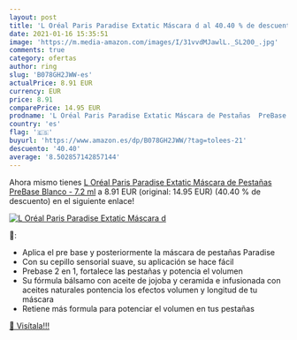 ```yaml
---
layout: post
title: 'L Oréal Paris Paradise Extatic Máscara d al 40.40 % de descuento'
date: 2021-01-16 15:35:51
image: 'https://m.media-amazon.com/images/I/31vvdMJawlL._SL200_.jpg'
comments: true
category: ofertas
author: ring
slug: 'B078GH2JWW-es'
actualPrice: 8.91 EUR
currency: EUR
price: 8.91
comparePrice: 14.95 EUR
prodname: 'L Oréal Paris Paradise Extatic Máscara de Pestañas  PreBase  Blanco - 7.2 ml'
country: 'es'
flag: '🇪🇸'
buyurl: 'https://www.amazon.es/dp/B078GH2JWW/?tag=tolees-21'
descuento: '40.40'
average: '8.502857142857144'
---
```


Ahora mismo tienes [L Oréal Paris Paradise Extatic Máscara de Pestañas  PreBase  Blanco - 7.2 ml](https://www.amazon.es/dp/B078GH2JWW/?tag=tolees-21) a 8.91 EUR (original: 14.95 EUR) (40.40 %  de descuento) en el siguiente enlace!

[![L Oréal Paris Paradise Extatic Máscara d](https://m.media-amazon.com/images/I/31vvdMJawlL._SL200_.jpg)](https://www.amazon.es/dp/B078GH2JWW/?tag=tolees-21)

🔎:

- Aplica el pre base y posteriormente la máscara de pestañas Paradise
- Con su cepillo sensorial suave, su aplicación se hace fácil
- Prebase 2 en 1, fortalece las pestañas y potencia el volumen
- Su fórmula bálsamo con aceite de jojoba y ceramida e infusionada con aceites naturales pontencia los efectos volumen y longitud de tu máscara
- Retiene más formula para potenciar el volumen en tus pestañas

[🛒 Visítala!!!](https://www.amazon.es/dp/B078GH2JWW/?tag=tolees-21)
